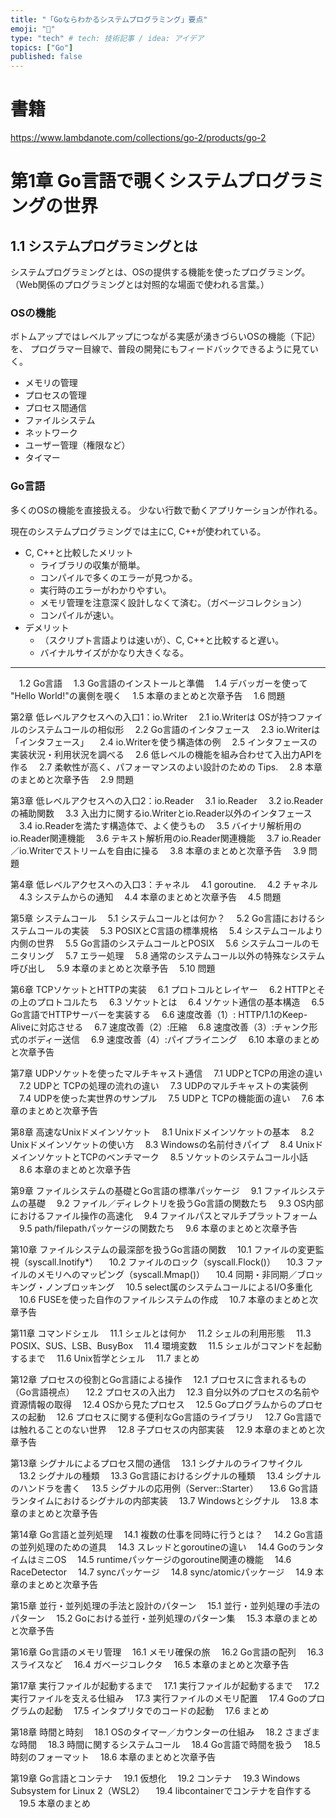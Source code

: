 ```yaml
---
title: "「Goならわかるシステムプログラミング」要点"
emoji: "🌟"
type: "tech" # tech: 技術記事 / idea: アイデア
topics: ["Go"]
published: false
---
```


# 書籍
https://www.lambdanote.com/collections/go-2/products/go-2

# 第1章 Go言語で覗くシステムプログラミングの世界
## 1.1 システムプログラミングとは
システムプログラミングとは、OSの提供する機能を使ったプログラミング。
（Web関係のプログラミングとは対照的な場面で使われる言葉。）

### OSの機能
ボトムアップではレベルアップにつながる実感が湧きづらいOSの機能（下記）を、
プログラマー目線で、普段の開発にもフィードバックできるように見ていく。
- メモリの管理
- プロセスの管理
- プロセス間通信
- ファイルシステム
- ネットワーク
- ユーザー管理（権限など）
- タイマー

### Go言語
多くのOSの機能を直接扱える。
少ない行数で動くアプリケーションが作れる。

現在のシステムプログラミングでは主にC, C++が使われている。
- C, C++と比較したメリット
  - ライブラリの収集が簡単。
  - コンパイルで多くのエラーが見つかる。
  - 実行時のエラーがわかりやすい。
  - メモリ管理を注意深く設計しなくて済む。（ガベージコレクション）
  - コンパイルが速い。
- デメリット
  - （スクリプト言語よりは速いが）、C, C++と比較すると遅い。
  - バイナルサイズがかなり大きくなる。

---

　1.2 Go言語
　1.3 Go言語のインストールと準備
　1.4 デバッガーを使って "Hello World!"の裏側を覗く
　1.5 本章のまとめと次章予告
　1.6 問題

第2章 低レベルアクセスへの入口1：io.Writer
　2.1 io.Writerは OSが持つファイルのシステムコールの相似形
　2.2 Go言語のインタフェース
　2.3 io.Writerは「インタフェース」
　2.4 io.Writerを使う構造体の例
　2.5 インタフェースの実装状況・利用状況を調べる
　2.6 低レベルの機能を組み合わせて入出力APIを作る
　2.7 柔軟性が高く、パフォーマンスのよい設計のための Tips.
　2.8 本章のまとめと次章予告
　2.9 問題

第3章 低レベルアクセスへの入口2：io.Reader
　3.1 io.Reader
　3.2 io.Readerの補助関数
　3.3 入出力に関するio.Writerとio.Reader以外のインタフェース
　3.4 io.Readerを満たす構造体で、よく使うもの
　3.5 バイナリ解析用のio.Reader関連機能
　3.6 テキスト解析用のio.Reader関連機能
　3.7 io.Reader／io.Writerでストリームを自由に操る
　3.8 本章のまとめと次章予告
　3.9 問題

第4章 低レベルアクセスへの入口3：チャネル
　4.1 goroutine.
　4.2 チャネル
　4.3 システムからの通知
　4.4 本章のまとめと次章予告
　4.5 問題

第5章 システムコール
　5.1 システムコールとは何か？
　5.2 Go言語におけるシステムコールの実装
　5.3 POSIXとC言語の標準規格
　5.4 システムコールより内側の世界
　5.5 Go言語のシステムコールとPOSIX
　5.6 システムコールのモニタリング
　5.7 エラー処理
　5.8 通常のシステムコール以外の特殊なシステム呼び出し
　5.9 本章のまとめと次章予告
　5.10 問題

第6章 TCPソケットとHTTPの実装
　6.1 プロトコルとレイヤー
　6.2 HTTPとその上のプロトコルたち
　6.3 ソケットとは
　6.4 ソケット通信の基本構造
　6.5 Go言語でHTTPサーバーを実装する
　6.6 速度改善（1）: HTTP/1.1のKeep-Aliveに対応させる
　6.7 速度改善（2）:圧縮
　6.8 速度改善（3）:チャンク形式のボディー送信
　6.9 速度改善（4）:パイプライニング
　6.10 本章のまとめと次章予告

第7章 UDPソケットを使ったマルチキャスト通信
　7.1 UDPとTCPの用途の違い
　7.2 UDPと TCPの処理の流れの違い
　7.3 UDPのマルチキャストの実装例
　7.4 UDPを使った実世界のサンプル
　7.5 UDPと TCPの機能面の違い
　7.6 本章のまとめと次章予告

第8章 高速なUnixドメインソケット
　8.1 Unixドメインソケットの基本
　8.2 Unixドメインソケットの使い方
　8.3 Windowsの名前付きパイプ
　8.4 UnixドメインソケットとTCPのベンチマーク
　8.5 ソケットのシステムコール小話
　8.6 本章のまとめと次章予告

第9章 ファイルシステムの基礎とGo言語の標準パッケージ
　9.1 ファイルシステムの基礎
　9.2 ファイル／ディレクトリを扱うGo言語の関数たち
　9.3 OS内部におけるファイル操作の高速化
　9.4 ファイルパスとマルチプラットフォーム
　9.5 path/filepathパッケージの関数たち
　9.6 本章のまとめと次章予告

第10章 ファイルシステムの最深部を扱うGo言語の関数
　10.1 ファイルの変更監視（syscall.Inotify*）
　10.2 ファイルのロック（syscall.Flock()）
　10.3 ファイルのメモリへのマッピング（syscall.Mmap()）
　10.4 同期・非同期／ブロッキング・ノンブロッキング
　10.5 select属のシステムコールによるI/O多重化
　10.6 FUSEを使った自作のファイルシステムの作成
　10.7 本章のまとめと次章予告

第11章 コマンドシェル
　11.1 シェルとは何か
　11.2 シェルの利用形態
　11.3 POSIX、SUS、LSB、BusyBox
　11.4 環境変数
　11.5 シェルがコマンドを起動するまで
　11.6 Unix哲学とシェル
　11.7 まとめ

第12章 プロセスの役割とGo言語による操作
　12.1 プロセスに含まれるもの（Go言語視点）
　12.2 プロセスの入出力
　12.3 自分以外のプロセスの名前や資源情報の取得
　12.4 OSから見たプロセス
　12.5 Goプログラムからのプロセスの起動
　12.6 プロセスに関する便利なGo言語のライブラリ
　12.7 Go言語では触れることのない世界
　12.8 子プロセスの内部実装
　12.9 本章のまとめと次章予告

第13章 シグナルによるプロセス間の通信
　13.1 シグナルのライフサイクル
　13.2 シグナルの種類
　13.3 Go言語におけるシグナルの種類
　13.4 シグナルのハンドラを書く
　13.5 シグナルの応用例（Server::Starter）
　13.6 Go言語ランタイムにおけるシグナルの内部実装
　13.7 Windowsとシグナル
　13.8 本章のまとめと次章予告

第14章 Go言語と並列処理
　14.1 複数の仕事を同時に行うとは？
　14.2 Go言語の並列処理のための道具
　14.3 スレッドとgoroutineの違い
　14.4 GoのランタイムはミニOS
　14.5 runtimeパッケージのgoroutine関連の機能
　14.6 RaceDetector
　14.7 syncパッケージ
　14.8 sync/atomicパッケージ
　14.9 本章のまとめと次章予告

第15章 並行・並列処理の手法と設計のパターン
　15.1 並行・並列処理の手法のパターン
　15.2 Goにおける並行・並列処理のパターン集
　15.3 本章のまとめと次章予告

第16章 Go言語のメモリ管理
　16.1 メモリ確保の旅
　16.2 Go言語の配列
　16.3 スライスなど
　16.4 ガベージコレクタ
　16.5 本章のまとめと次章予告

第17章 実行ファイルが起動するまで
　17.1 実行ファイルが起動するまで
　17.2 実行ファイルを支える仕組み
　17.3 実行ファイルのメモリ配置
　17.4 Goのプログラムの起動
　17.5 インタプリタでのコードの起動
　17.6 まとめ

第18章 時間と時刻
　18.1 OSのタイマー／カウンターの仕組み
　18.2 さまざまな時間
　18.3 時間に関するシステムコール
　18.4 Go言語で時間を扱う
　18.5 時刻のフォーマット
　18.6 本章のまとめと次章予告

第19章 Go言語とコンテナ
　19.1 仮想化
　19.2 コンテナ
　19.3 Windows Subsystem for Linux 2（WSL2）
　19.4 libcontainerでコンテナを自作する
　19.5 本章のまとめ